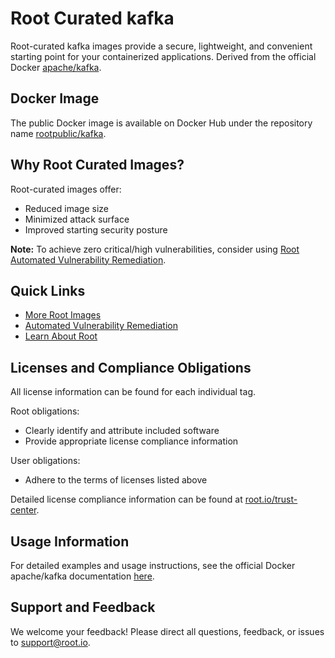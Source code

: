 # Root Curated kafka

Root-curated kafka images provide a secure, lightweight, and convenient starting point for your containerized applications. Derived from the official Docker [apache/kafka](https://hub.docker.com/r/apache/kafka).

## Docker Image
The public Docker image is available on Docker Hub under the repository name [rootpublic/kafka](https://hub.docker.com/r/rootpublic/kafka).

## Why Root Curated Images?
Root-curated images offer:
- Reduced image size
- Minimized attack surface
- Improved starting security posture

**Note:** To achieve zero critical/high vulnerabilities, consider using [Root Automated Vulnerability Remediation](https://app.root.io).

## Quick Links
- [More Root Images](https://images.root.io)
- [Automated Vulnerability Remediation](https://app.root.io)
- [Learn About Root](https://www.root.io)

## Licenses and Compliance Obligations
All license information can be found for each individual tag.

Root obligations:
- Clearly identify and attribute included software
- Provide appropriate license compliance information

User obligations:
- Adhere to the terms of licenses listed above

Detailed license compliance information can be found at [root.io/trust-center](https://root.io/trust-center).

## Usage Information
For detailed examples and usage instructions, see the official Docker apache/kafka documentation [here](https://hub.docker.com/r/apache/kafka).

## Support and Feedback
We welcome your feedback! Please direct all questions, feedback, or issues to [support@root.io](mailto:support@root.io).